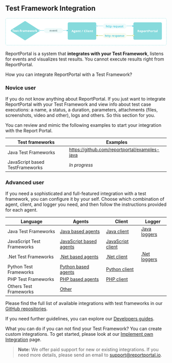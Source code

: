 ## Test Framework Integration
[ ![Integrations](Images/userGuide/import/Integrations.png) ](Images/userGuide/import/Integrations.png)

ReportPortal is a system that **integrates with your Test Framework**, listens for events and visualizes test results. You cannot execute results right from ReportPortal.

How you can integrate ReportPortal with a Test Framework?

### Novice user

If you do not know anything about ReportPortal. 
If you just want to integrate ReportPortal with your Test Framework and view info about test case executions: a name, a status, a duration, parameters, attachments (files, screenshots, video and other), logs and others.
So this section for you.

You can review and mimic the following examples to start your integration with the Report Portal.

| **Test frameworks** | **Examples**|
| ------------- | ------------- |
| Java Test Frameworks |https://github.com/reportportal/examples-java  |
| JavaScript based TestFrameworks | _In progress_ |


### Advanced user

If you need a sophisticated and full-featured integration with a test framework, you can configure it by your self. 
Choose which combination of agent, client, and logger you need, and then follow the instructions provided for each agent.

|  **Language** | **Agents** |**Client** | **Logger**| 
| ------------- | ------------- |------------- | ------------- |
|Java Test Frameworks | [Java based agents](https://github.com/reportportal?utf8=%E2%9C%93&q=java-agent&type=&language=)| [Java client](https://github.com/reportportal/client-java)| [Java loggers](https://github.com/reportportal?utf8=%E2%9C%93&q=java+-logger&type=&language=)|
|JavaScript Test Frameworks | [JavaScript based agents](https://github.com/reportportal?utf8=%E2%9C%93&q=javascript&type=&language=)| [JavaScript client](https://github.com/reportportal/client-javascript)| |
|.Net Test Frameworks | [.Net based agents](https://github.com/reportportal?utf8=%E2%9C%93&q=net&type=&language=)| [.Net client](https://github.com/reportportal/client-net)| [.Net loggers](https://github.com/reportportal?utf8=%E2%9C%93&q=net-logger&type=&language=) |
|Python Test Frameworks | [Python based agents](https://github.com/reportportal?utf8=%E2%9C%93&q=python&type=&language=)| [Python client](https://github.com/reportportal/client-Python)| |
|PHP Test Frameworks | [PHP based agents](https://github.com/reportportal?utf8=%E2%9C%93&q=php&type=&language=)| [PHP client](https://github.com/reportportal/client-php)| |
|Others Test Frameworks | [Other](https://reportportal.io/installation)| | | |


Please find the full list of available integrations with test frameworks in our [GitHub repositories](https://github.com/reportportal).

If you need further guidelines, you can explore our [Developers guides](https://reportportal.io/docs/Developers-guide).

What you can do if you can not find your Test Framework?
You can create custom integrations. To get started, please look at our [Implement own Integration](https://reportportal.io/docs/Implement-own-integration) page.

>**Note:**
> We offer paid support for new or existing integrations. If you need more details, please send an email to support@reportportal.io.

